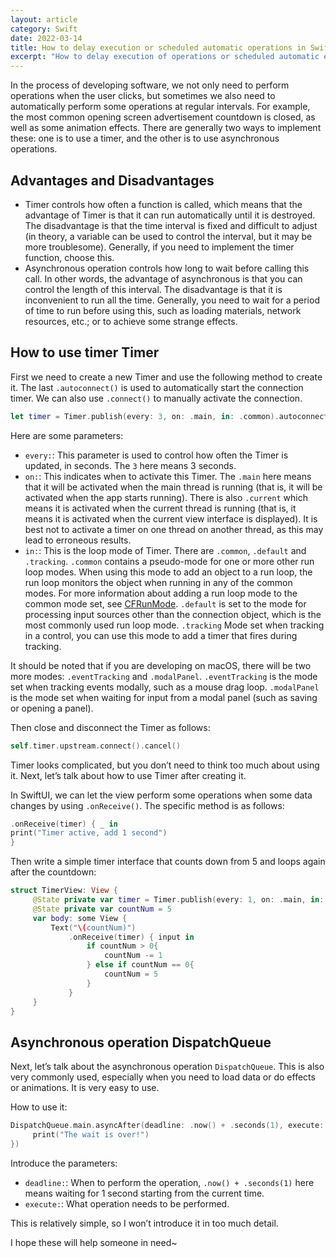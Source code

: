 ```yaml
---
layout: article
category: Swift
date: 2022-03-14
title: How to delay execution or scheduled automatic operations in SwiftUI
excerpt: "How to delay execution of operations or scheduled automatic execution of operations (using timer Timer and asynchronous DispatchQueue.main.asyncAfter)."
---
```

In the process of developing software, we not only need to perform operations when the user clicks, but sometimes we also need to automatically perform some operations at regular intervals. For example, the most common opening screen advertisement countdown is closed, as well as some animation effects. There are generally two ways to implement these: one is to use a timer, and the other is to use asynchronous operations.

## Advantages and Disadvantages
  - Timer controls how often a function is called, which means that the advantage of Timer is that it can run automatically until it is destroyed. The disadvantage is that the time interval is fixed and difficult to adjust (in theory, a variable can be used to control the interval, but it may be more troublesome). Generally, if you need to implement the timer function, choose this.
  - Asynchronous operation controls how long to wait before calling this call. In other words, the advantage of asynchronous is that you can control the length of this interval. The disadvantage is that it is inconvenient to run all the time. Generally, you need to wait for a period of time to run before using this, such as loading materials, network resources, etc.; or to achieve some strange effects.

## How to use timer Timer
First we need to create a new Timer and use the following method to create it. The last `.autoconnect()` is used to automatically start the connection timer. We can also use `.connect()` to manually activate the connection.

```swift
let timer = Timer.publish(every: 3, on: .main, in: .common).autoconnect()
```

Here are some parameters:

  - `every:`: This parameter is used to control how often the Timer is updated, in seconds. The `3` here means 3 seconds.
  - `on:`: This indicates when to activate this Timer. The `.main` here means that it will be activated when the main thread is running (that is, it will be activated when the app starts running). There is also `.current` which means it is activated when the current thread is running (that is, it means it is activated when the current view interface is displayed). It is best not to activate a timer on one thread on another thread, as this may lead to erroneous results.
  - `in:`: This is the loop mode of Timer. There are `.common`, `.default` and `.tracking`. `.common` contains a pseudo-mode for one or more other run loop modes. When using this mode to add an object to a run loop, the run loop monitors the object when running in any of the common modes. For more information about adding a run loop mode to the common mode set, see [CFRunMode](https://developer.apple.com/documentation/corefoundation/1542137-cfrunloopaddcommonmode). `.default` is set to the mode for processing input sources other than the connection object, which is the most commonly used run loop mode. `.tracking` Mode set when tracking in a control, you can use this mode to add a timer that fires during tracking.

It should be noted that if you are developing on macOS, there will be two more modes: `.eventTracking` and `.modalPanel`. `.eventTracking` is the mode set when tracking events modally, such as a mouse drag loop. `.modalPanel` is the mode set when waiting for input from a modal panel (such as saving or opening a panel).

Then close and disconnect the Timer as follows:

```swift
self.timer.upstream.connect().cancel()
```

Timer looks complicated, but you don’t need to think too much about using it. Next, let’s talk about how to use Timer after creating it.

In SwiftUI, we can let the view perform some operations when some data changes by using `.onReceive()`. The specific method is as follows:

```swift
.onReceive(timer) { _ in
print("Timer active, add 1 second")
}
```

Then write a simple timer interface that counts down from 5 and loops again after the countdown:

```swift
struct TimerView: View {
     @State private var timer = Timer.publish(every: 1, on: .main, in: .common).autoconnect()
     @State private var countNum = 5
     var body: some View {
         Text("\(countNum)")
             .onReceive(timer) { input in
                 if countNum > 0{
                     countNum -= 1
                 } else if countNum == 0{
                     countNum = 5
                 }
             }
     }
}
```

## Asynchronous operation DispatchQueue
Next, let’s talk about the asynchronous operation `DispatchQueue`. This is also very commonly used, especially when you need to load data or do effects or animations. It is very easy to use.

How to use it:

```swift
DispatchQueue.main.asyncAfter(deadline: .now() + .seconds(1), execute: {
     print("The wait is over!")
})
```

Introduce the parameters:

  - `deadline:`: When to perform the operation, `.now() + .seconds(1)` here means waiting for 1 second starting from the current time.
  - `execute:`: What operation needs to be performed.

This is relatively simple, so I won’t introduce it in too much detail.

I hope these will help someone in need~